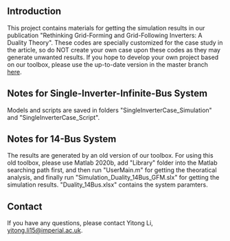 ## Introduction

This project contains materials for getting the simulation results in our publication "Rethinking Grid-Forming and Grid-Following Inverters: A Duality Theory". These codes are specially customized for the case study in the article, so do NOT create your own case upon these codes as they may generate unwanted results. If you hope to develop your own project based on our toolbox, please use the up-to-date version in the master branch [here](https://github.com/Future-Power-Networks/Simplus-Grid-Tool).

## Notes for Single-Inverter-Infinite-Bus System

Models and scripts are saved in folders "SingleInverterCase_Simulation" and "SingleInverterCase_Script".

## Notes for 14-Bus System

The results are generated by an old version of our toolbox. For using this old toolbox, please use Matlab 2020b, add "Library" folder into the Matlab searching path first, and then run "UserMain.m" for getting the theoratical analysis, and finally run "Simulation_Duality_14Bus_GFM.slx" for getting the simulation results. "Duality_14Bus.xlsx" contains the system paramters.

## Contact

If you have any questions, please contact
Yitong Li, yitong.li15@imperial.ac.uk.
